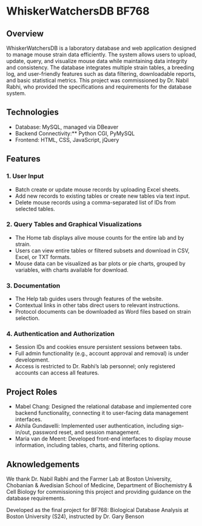 # WhiskerWatchersDB BF768
## Overview
WhiskerWatchersDB is a laboratory database and web application designed to manage mouse strain data efficiently. The system allows users to upload, update, query, and visualize mouse data while maintaining data integrity and consistency. The database integrates multiple strain tables, a breeding log, and user-friendly features such as data filtering, downloadable reports, and basic statistical metrics. This project was commissioned by Dr. Nabil Rabhi, who provided the specifications and requirements for the database system.
  
## Technologies
* Database: MySQL, managed via DBeaver  
* Backend Connectivity:** Python CGI, PyMySQL
* Frontend: HTML, CSS, JavaScript, jQuery
  
## Features
### 1. User Input
* Batch create or update mouse records by uploading Excel sheets.
* Add new records to existing tables or create new tables via text input.
* Delete mouse records using a comma-separated list of IDs from selected tables.

### 2. Query Tables and Graphical Visualizations
* The Home tab displays alive mouse counts for the entire lab and by strain.
* Users can view entire tables or filtered subsets and download in CSV, Excel, or TXT formats.
* Mouse data can be visualized as bar plots or pie charts, grouped by variables, with charts available for download.  

### 3. Documentation
* The Help tab guides users through features of the website.
* Contextual links in other tabs direct users to relevant instructions.
* Protocol documents can be downloaded as Word files based on strain selection.

### 4. Authentication and Authorization
* Session IDs and cookies ensure persistent sessions between tabs.
* Full admin functionality (e.g., account approval and removal) is under development.
* Access is restricted to Dr. Rabhi’s lab personnel; only registered accounts can access all features.
  
## Project Roles
* Mabel Chang: Designed the relational database and implemented core backend functionality, connecting it to user-facing data management interfaces.
* Akhila Gundavelli: Implemented user authentication, including sign-in/out, password reset, and session management.
* Maria van de Meent: Developed front-end interfaces to display mouse information, including tables, charts, and filtering options.
  
## Aknowledgements
We thank Dr. Nabil Rabhi and the Farmer Lab at Boston University, Chobanian & Avedisian School of Medicine, Department of Biochemistry & Cell Biology for commissioning this project and providing guidance on the database requirements.

Developed as the final project for BF768: Biological Database Analysis at Boston University (S24), instructed by Dr. Gary Benson
